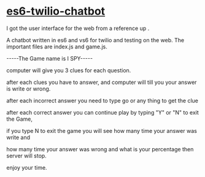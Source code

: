 # <a href="https://github.com/rhildred/es6-twilio-chatbot" target="_blank">es6-twilio-chatbot</a>

I got the user interface for the web from a reference up .

A chatbot written in es6 and vs6 for twilio and testing on the web. The important files are index.js and game.js.

-----The Game name is I SPY-----

computer will give you 3 clues for each question.

after each clues you have to answer, and computer will till you your answer is write or wrong. 

after each incorrect answer you need to type go or any thing to get the clue

after each correct answer you can continue play by typing "Y" or "N" to exit the Game,

if you type N to exit the game you will see how many time your answer  was write and

how many time your answer was wrong and what is your percentage then server will stop.

enjoy your time.



